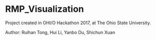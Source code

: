 # RMP_Visualization

Project created in OHI/O Hackathon 2017, at The Ohio State University.

Author: Ruihan Tong, Hui Li, Yanbo Du, Shichun Xuan
  
